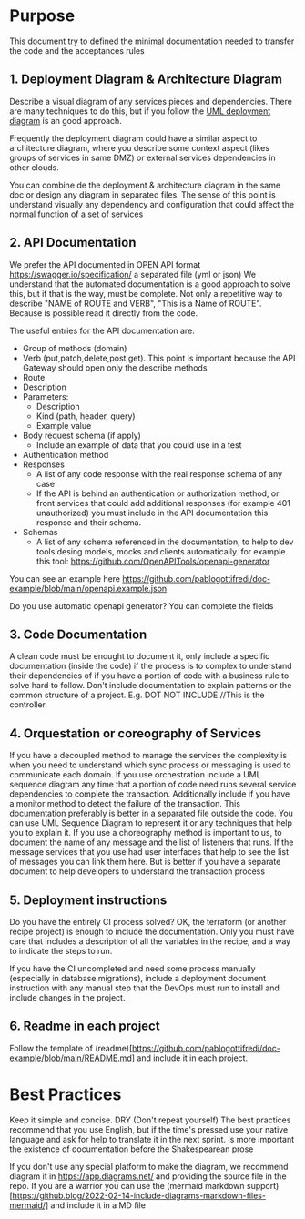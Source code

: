 # Purpose
This document try to defined the minimal documentation needed to transfer the code and the acceptances rules

## 1. Deployment Diagram & Architecture Diagram
Describe a visual diagram of any services pieces and dependencies. 
There are many techniques to do this, but if you follow the [UML deployment diagram]( https://en.wikipedia.org/wiki/Deployment_diagram) is an good approach.

Frequently the deployment diagram could have a similar aspect to architecture diagram, where you describe some context aspect (likes groups of services in same DMZ) or external services dependencies in other clouds.

You can combine de the deployment & architecture diagram in the same doc or design any diagram in separated files. 
The sense of this point is understand visually any dependency and configuration that could affect the normal function of a set of services

## 2. API Documentation
We prefer the API documented in OPEN API format https://swagger.io/specification/ a separated file (yml or json)
We understand that the automated documentation is a good approach to solve this, but if that is the way, must be complete. Not only a repetitive way to describe "NAME of ROUTE and VERB", "This is a Name of ROUTE". Because is possible read it directly from the code.

The useful entries for the API documentation are:
- Group of methods (domain)
- Verb (put,patch,delete,post,get). This point is important because the API Gateway should open only the describe methods
- Route
- Description
- Parameters: 
    - Description
    - Kind (path, header, query)
    - Example value
- Body request schema (if apply)
    - Include an example of data that you could use in a test
- Authentication method
- Responses
    - A list of any code response with the real response schema of any case
    - If the API is behind an authentication or authorization method, or front services that could add additional responses (for example 401 unauthorized) you must include in the API documentation this response and their schema.
- Schemas
    - A list of any schema referenced in the documentation, to help to dev tools desing models, mocks and clients automatically. for example this tool: https://github.com/OpenAPITools/openapi-generator

You can see an example here https://github.com/pablogottifredi/doc-example/blob/main/openapi.example.json 

Do you use automatic openapi generator? You can complete the fields


## 3. Code Documentation
A clean code must be enought to document it, only include a specific documentation (inside the code) if the process is to complex to understand their dependencies of if you have a portion of code with a business rule to solve hard to follow.
Don't include documentation to explain patterns or the common structure of a project. E.g. DOT NOT INCLUDE //This is the controller.

## 4. Orquestation or coreography of Services
If you have a decoupled method to manage the services the complexity is when you need to understand which sync process or messaging is used to communicate each domain.
If you use orchestration include a UML sequence diagram any time that a portion of code need runs several service dependencies to complete the transaction.
Additionally include if you have a monitor method to detect the failure of the transaction.
This documentation preferably is better in a separated file outside the code. 
You can use UML Sequence Diagram to represent it or any techniques that help you to explain it.
If you use a choreography method is important to us, to document the name of any message and the list of listeners that runs.
If the message services that you use had user interfaces that help to see the list of messages you can link them here. 
But is better if you have a separate document to help developers to understand the transaction process

## 5. Deployment instructions
Do you have the entirely CI process solved? OK, the terraform (or another recipe project) is enough to include the documentation. Only you must have care that includes a description of all the variables in the recipe, and a way to indicate the steps to run.

If you have the CI uncompleted and need some process manually (especially in database migrations), include a deployment document instruction with any manual step that the DevOps must run to install and include changes in the project.

## 6. Readme in each project
Follow the template of (readme)[https://github.com/pablogottifredi/doc-example/blob/main/README.md] and include it in each project.


# Best Practices
Keep it simple and concise. DRY (Don't repeat yourself)
The best practices recommend that you use English, but if the time's pressed use your native language and ask for help to translate it in the next sprint. Is more important the existence of documentation before the Shakespearean prose

If you don't use any special platform to make the diagram, we recommend diagram it in https://app.diagrams.net/ and providing the source file in the repo.
If you are a warrior you can use the (mermaid markdown support)[https://github.blog/2022-02-14-include-diagrams-markdown-files-mermaid/]  and include it in a MD file 
